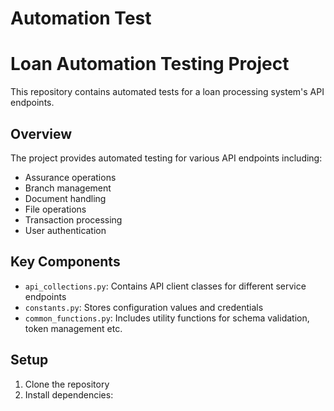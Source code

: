 # Automation Test

# Loan Automation Testing Project

This repository contains automated tests for a loan processing system's API endpoints.

## Overview

The project provides automated testing for various API endpoints including:
- Assurance operations
- Branch management 
- Document handling
- File operations
- Transaction processing
- User authentication

## Key Components

- `api_collections.py`: Contains API client classes for different service endpoints
- `constants.py`: Stores configuration values and credentials
- `common_functions.py`: Includes utility functions for schema validation, token management etc.

## Setup

1. Clone the repository
2. Install dependencies:



